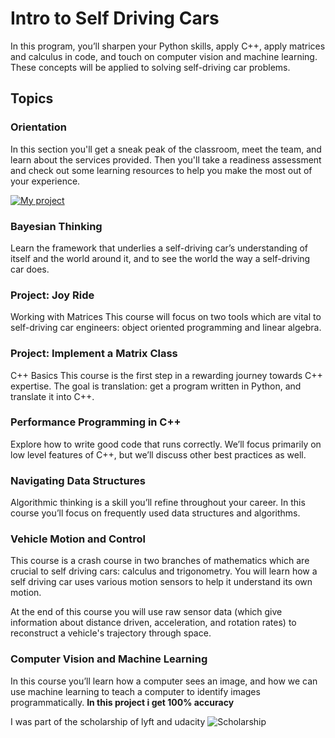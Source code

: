 # Intro to Self Driving Cars

In this program, you’ll sharpen your Python skills, apply C++, apply matrices and calculus in code, and touch on computer vision and machine learning. These concepts will be applied to solving self-driving car problems.

## Topics 


### Orientation
In this section you'll get a sneak peak of the classroom, meet the team, and learn about the services provided. Then you'll take a readiness assessment and check out some learning resources to help you make the most out of your experience.

[![My project](https://img.youtube.com/vi/SRRnwS_D4-s/0.jpg)](https://youtu.be/SRRnwS_D4-s)

### Bayesian Thinking
Learn the framework that underlies a self-driving car’s understanding of itself and the world around it, and to see the world the way a self-driving car does.

### Project: Joy Ride
Working with Matrices
This course will focus on two tools which are vital to self-driving car engineers: object oriented programming and linear algebra.

### Project: Implement a Matrix Class
C++ Basics
This course is the first step in a rewarding journey towards C++ expertise. The goal is translation: get a program written in Python, and translate it into C++.

### Performance Programming in C++
Explore how to write good code that runs correctly. We’ll focus primarily on low level features of C++, but we’ll discuss other best practices as well.

### Navigating Data Structures
Algorithmic thinking is a skill you’ll refine throughout your career. In this course you’ll focus on frequently used data structures and algorithms.

### Vehicle Motion and Control
This course is a crash course in two branches of mathematics which are crucial to self driving cars: calculus and trigonometry. You will learn how a self driving car uses various motion sensors to help it understand its own motion.

At the end of this course you will use raw sensor data (which give information about distance driven, acceleration, and rotation rates) to reconstruct a vehicle's trajectory through space.

### Computer Vision and Machine Learning
In this course you’ll learn how a computer sees an image, and how we can use machine learning to teach a computer to identify images programmatically. **In this project i get 100% accuracy**


I was part of the scholarship of lyft and udacity
![Scholarship](https://wgcv.me/wp-content/uploads/2018/03/Scholarship.png )
